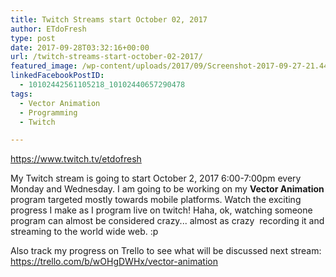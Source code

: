 ```yaml
---
title: Twitch Streams start October 02, 2017
author: ETdoFresh
type: post
date: 2017-09-28T03:32:16+00:00
url: /twitch-streams-start-october-02-2017/
featured_image: /wp-content/uploads/2017/09/Screenshot-2017-09-27-21.44.36.png
linkedFacebookPostID:
  - 10102442561105218_10102440657290478
tags:
  - Vector Animation
  - Programming
  - Twitch

---
```

https://www.twitch.tv/etdofresh

My Twitch stream is going to start October 2, 2017 6:00-7:00pm every Monday and Wednesday. I am going to be working on my **Vector Animation** program targeted mostly towards mobile platforms. Watch the exciting progress I make as I program live on twitch! Haha, ok, watching someone program can almost be considered crazy... almost as crazy  recording it and streaming to the world wide web. :p

Also track my progress on Trello to see what will be discussed next stream:  
https://trello.com/b/wOHgDWHx/vector-animation